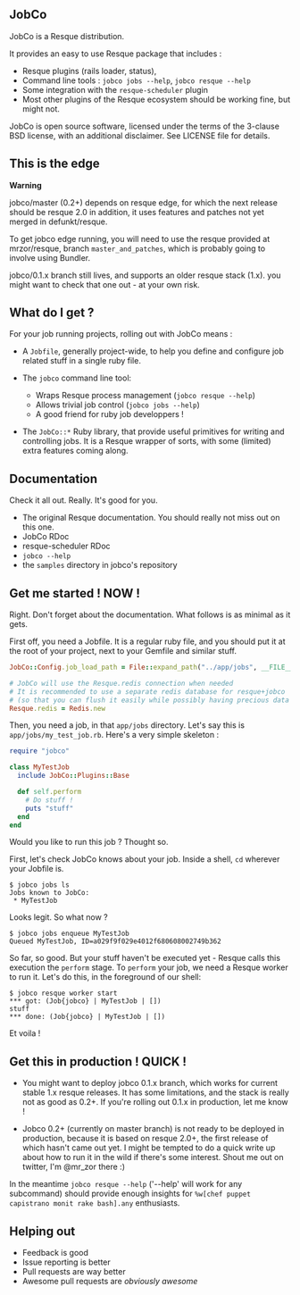 ## JobCo

JobCo is a Resque distribution.

It provides an easy to use Resque package that includes :

* Resque plugins (rails loader, status),
* Command line tools : `jobco jobs --help`, `jobco resque --help`
* Some integration with the `resque-scheduler` plugin
* Most other plugins of the Resque ecosystem should be working fine, but might not.

JobCo is open source software, licensed under the terms of the 3-clause BSD license, with an additional disclaimer. See LICENSE file for details.

## This is the edge

**Warning**

jobco/master (0.2+) depends on resque edge, for which the next release should be resque 2.0
in addition, it uses features and patches not yet merged in defunkt/resque.

To get jobco edge running, you will need to use the resque provided at mrzor/resque, branch `master_and_patches`, which is probably going to involve using Bundler.

jobco/0.1.x branch still lives, and supports an older resque stack (1.x). you might want to check that
one out - at your own risk.


## What do I get ?

For your job running projects, rolling out with JobCo means :

* A `Jobfile`, generally project-wide, to help you define and configure
  job related stuff in a single ruby file.

* The `jobco` command line tool:
  * Wraps Resque process management (`jobco resque --help`)
  * Allows trivial job control (`jobco jobs --help`)
  * A good friend for ruby job developpers !

* The `JobCo::*` Ruby library, that provide useful primitives for writing and
  controlling jobs. It is a Resque wrapper of sorts, with some (limited) extra features
  coming along.

## Documentation

Check it all out. Really. It's good for you.

* The original Resque documentation. You should really not miss out on this one.
* JobCo RDoc
* resque-scheduler RDoc
* `jobco --help`
* the `samples` directory in jobco's repository

## Get me started ! NOW !

Right. Don't forget about the documentation. What follows is as minimal as it gets.

First off, you need a Jobfile. It is a regular ruby file, and you should put it at the root of your project, next to your Gemfile and similar stuff.

~~~ruby
JobCo::Config.job_load_path = File::expand_path("../app/jobs", __FILE__)

# JobCo will use the Resque.redis connection when needed
# It is recommended to use a separate redis database for resque+jobco
# (so that you can flush it easily while possibly having precious data elsewhere in redis)
Resque.redis = Redis.new
~~~

Then, you need a job, in that `app/jobs` directory. Let's say this is `app/jobs/my_test_job.rb`. Here's a very simple skeleton :

~~~ruby
require "jobco"

class MyTestJob
  include JobCo::Plugins::Base

  def self.perform
    # Do stuff !
    puts "stuff"
  end
end
~~~

Would you like to run this job ? Thought so.

First, let's check JobCo knows about your job. Inside a shell, `cd` wherever your Jobfile is.

~~~
$ jobco jobs ls
Jobs known to JobCo:
 * MyTestJob
~~~

Looks legit. So what now ?

~~~
$ jobco jobs enqueue MyTestJob
Queued MyTestJob, ID=a029f9f029e4012f680608002749b362
~~~

So far, so good. But your stuff haven't be executed yet - Resque calls this execution the `perform` stage. To `perform` your job, we need a Resque worker to run it. Let's do this, in the foreground of our shell:

~~~
$ jobco resque worker start
*** got: (Job{jobco} | MyTestJob | [])
stuff
*** done: (Job{jobco} | MyTestJob | [])
~~~

Et voila !

## Get this in production ! QUICK !

* You might want to deploy jobco 0.1.x branch, which works for current stable 1.x resque releases. It has some limitations, and the stack is really not as good as 0.2+. If you're rolling out 0.1.x in production, let me know !

* Jobco 0.2+ (currently on master branch) is not ready to be deployed in production, because it is based on resque 2.0+, the first
release of which hasn't came out yet. I might be tempted to do a quick write up about how to run it in the wild if there's some interest. Shout me out on twitter, I'm @mr_zor there :)

In the meantime `jobco resque --help` ('--help' will work for any subcommand) should provide enough insights for `%w[chef puppet capistrano monit rake bash].any` enthusiasts.

## Helping out

* Feedback is good
* Issue reporting is better
* Pull requests are way better
* Awesome pull requests are *obviously awesome*
